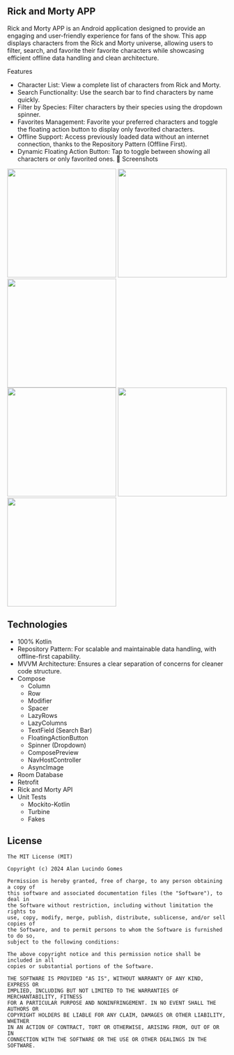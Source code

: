 ## Rick and Morty APP
Rick and Morty APP is an Android application designed to provide an engaging and user-friendly experience for fans of the show. This app displays characters from the Rick and Morty universe, allowing users to filter, search, and favorite their favorite characters while showcasing efficient offline data handling and clean architecture.

Features
- Character List: View a complete list of characters from Rick and Morty.
- Search Functionality: Use the search bar to find characters by name quickly.
- Filter by Species: Filter characters by their species using the dropdown spinner.
- Favorites Management: Favorite your preferred characters and toggle the floating action button to display only favorited characters.
- Offline Support: Access previously loaded data without an internet connection, thanks to the Repository Pattern (Offline First).
- Dynamic Floating Action Button: Tap to toggle between showing all characters or only favorited ones.
:camera_flash: Screenshots
<p float="left"> 
  <img src="https://github.com/user-attachments/assets/rick1" width="250" /> 
  <img src="https://github.com/user-attachments/assets/rick2" width="250" /> 
  <img src="https://github.com/user-attachments/assets/rick3" width="250" /> <br> 
  <img src="https://github.com/user-attachments/assets/rick4" width="250" /> 
  <img src="https://github.com/user-attachments/assets/rick5" width="250" /> 
  <img src="https://github.com/user-attachments/assets/rick6" width="250" />
</p>

## Technologies
- 100% Kotlin
- Repository Pattern: For scalable and maintainable data handling, with offline-first capability.
- MVVM Architecture: Ensures a clear separation of concerns for cleaner code structure.
- Compose
  - Column
  - Row
  - Modifier
  - Spacer
  - LazyRows
  - LazyColumns
  - TextField (Search Bar)
  - FloatingActionButton
  - Spinner (Dropdown)
  - ComposePreview
  - NavHostController
  - AsyncImage
- Room Database
- Retrofit
- Rick and Morty API
- Unit Tests
  - Mockito-Kotlin
  - Turbine
  - Fakes
 
## License
```
The MIT License (MIT)

Copyright (c) 2024 Alan Lucindo Gomes

Permission is hereby granted, free of charge, to any person obtaining a copy of
this software and associated documentation files (the "Software"), to deal in
the Software without restriction, including without limitation the rights to
use, copy, modify, merge, publish, distribute, sublicense, and/or sell copies of
the Software, and to permit persons to whom the Software is furnished to do so,
subject to the following conditions:

The above copyright notice and this permission notice shall be included in all
copies or substantial portions of the Software.

THE SOFTWARE IS PROVIDED "AS IS", WITHOUT WARRANTY OF ANY KIND, EXPRESS OR
IMPLIED, INCLUDING BUT NOT LIMITED TO THE WARRANTIES OF MERCHANTABILITY, FITNESS
FOR A PARTICULAR PURPOSE AND NONINFRINGEMENT. IN NO EVENT SHALL THE AUTHORS OR
COPYRIGHT HOLDERS BE LIABLE FOR ANY CLAIM, DAMAGES OR OTHER LIABILITY, WHETHER
IN AN ACTION OF CONTRACT, TORT OR OTHERWISE, ARISING FROM, OUT OF OR IN
CONNECTION WITH THE SOFTWARE OR THE USE OR OTHER DEALINGS IN THE SOFTWARE.
```
